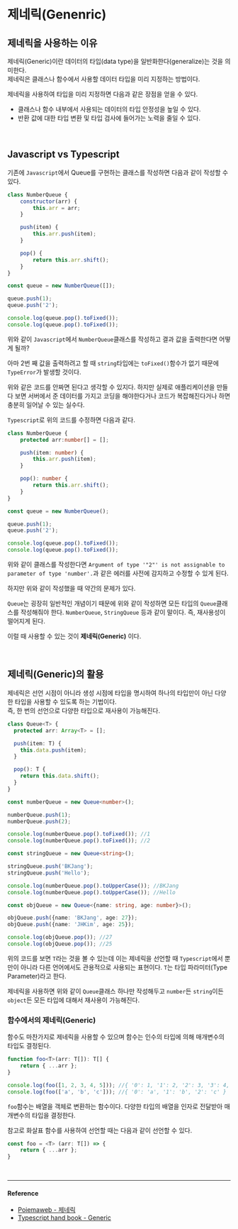 # 제네릭(Genenric)

## 제네릭을 사용하는 이유

제네릭(Generic)이란 데이터의 타입(data type)을 일반화한다(generalize)는 것을 의미한다.<br/>
제네릭은 클래스나 함수에서 사용할 데이터 타입을 미리 지정하는 방법이다.

제네릭을 사용하여 타입을 미리 지정하면 다음과 같은 장점을 얻을 수 있다.

- 클래스나 함수 내부에서 사용되는 데이터의 타입 안정성을 높일 수 있다.
- 반환 값에 대한 타입 변환 및 타입 검사에 들어가는 노력을 줄일 수 있다.

<br/>

## Javascript vs Typescript

기존에 `Javascript`에서 Queue를 구현하는 클래스를 작성하면 다음과 같이 작성할 수 있다.

```js
class NumberQueue {
    constructor(arr) {
        this.arr = arr;
    }

    push(item) {
        this.arr.push(item);
    }

    pop() {
        return this.arr.shift();
    }
}

const queue = new NumberQueue([]);

queue.push(1);
queue.push('2');

console.log(queue.pop().toFixed());
console.log(queue.pop().toFixed());
``` 

위와 같이 `Javascript`에서 `NumberQueue`클래스를 작성하고 결과 값을 출력한다면 어떻게 될까?

아마 2번 째 값을 출력하려고 할 때 `string`타입에는 `toFixed()`함수가 없기 때문에 `TypeError`가 발생할 것이다. 

위와 같은 코드를 안짜면 된다고 생각할 수 있지다. 하지만 실제로 애플리케이션을 만들다 보면 서버에서 준 데이터를 가지고 코딩을 해야한다거나 코드가 복잡해진다거나 하면 충분히 일어날 수 있는 실수다.

`Typescript`로 위의 코드를 수정하면 다음과 같다.

```ts
class NumberQueue {
    protected arr:number[] = [];

    push(item: number) {
        this.arr.push(item);
    }

    pop(): number {
        return this.arr.shift();
    }
}

const queue = new NumberQueue();

queue.push(1);
queue.push('2');

console.log(queue.pop().toFixed());
console.log(queue.pop().toFixed());
```

위와 같이 클래스를 작성한다면 `Argument of type '"2"' is not assignable to parameter of type 'number'.`과 같은 에러를 사전에 감지하고 수정할 수 있게 된다.

하지만 위와 같이 작성했을 때 약간의 문제가 있다.

`Queue`는 굉장히 일반적인 개념이기 때문에 위와 같이 작성하면 모든 타입의 `Queue`클래스를 작성해줘야 한다. `NumberQueue`, `StringQueue` 등과 같이 말이다. 즉, 재사용성이 떨어지게 된다.

이럴 때 사용할 수 있는 것이 **제네릭(Generic)** 이다.

<br/>

## 제네릭(Generic)의 활용

제네릭은 선언 시점이 아니라 생성 시점에 타입을 명시하여 하나의 타입만이 아닌 다양한 타입을 사용할 수 있도록 하는 기법이다.<br/> 즉, 한 번의 선언으로 다양한 타입으로 재사용이 가능해진다.

```ts
class Queue<T> {
  protected arr: Array<T> = [];

  push(item: T) {
    this.data.push(item);
  }

  pop(): T {
    return this.data.shift();
  }
}

const numberQueue = new Queue<number>();

numberQueue.push(1);
numberQueue.push(2);

console.log(numberQueue.pop().toFixed()); //1
console.log(numberQueue.pop().toFixed()); //2

const stringQueue = new Queue<string>();

stringQueue.push('BKJang');
stringQueue.push('Hello');

console.log(numberQueue.pop().toUpperCase()); //BKJang
console.log(numberQueue.pop().toUpperCase()); //Hello

const objQueue = new Queue<{name: string, age: number}>();

objQueue.push({name: 'BKJang', age: 27}); 
objQueue.push({name: 'JHKim', age: 25});

console.log(objQueue.pop()); //27
console.log(objQueue.pop()); //25
```

위의 코드를 보면 `T`라는 것을 볼 수 있는데 이는 제네릭을 선언할 때 `Typescript`에서 뿐만이 아니라 다른 언어에서도 관용적으로 사용되는 표현이다. `T`는 타입 파라미터(Type Parameter)라고 한다.

제네릭을 사용하면 위와 같이 `Queue`클래스 하나만 작성해두고 `number`든 `string`이든 `object`든 모든 타입에 대해서 재사용이 가능해진다.

### 함수에서의 제네릭(Generic)

함수도 마찬가지로 제네릭을 사용할 수 있으며 함수는 인수의 타입에 의해 매개변수의 타입도 결정된다.

```ts
function foo<T>(arr: T[]): T[] {
    return { ...arr };
}

console.log(foo([1, 2, 3, 4, 5])); //{ '0': 1, '1': 2, '2': 3, '3': 4, '4': 5 }
console.log(foo(['a', 'b', 'c'])); //{ '0': 'a', '1': 'b', '2': 'c' }
```

`foo`함수는 배열을 객체로 변환하는 함수이다. 다양한 타입의 배열을 인자로 전달받아 매개변수의 타입을 결정한다.

참고로 화살표 함수를 사용하여 선언할 때는 다음과 같이 선언할 수 있다.

```ts
const foo = <T> (arr: T[]) => {
    return { ...arr };
}
```

<br/>

---

#### Reference

- [Poiemaweb - 제네릭](https://poiemaweb.com/typescript-generic)
- [Typescript hand book - Generic](https://www.typescriptlang.org/docs/handbook/generics.html)
